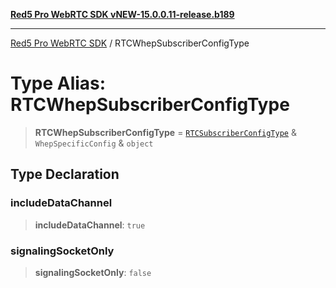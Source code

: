 [**Red5 Pro WebRTC SDK vNEW-15.0.0.11-release.b189**](../README.md)

***

[Red5 Pro WebRTC SDK](../globals.md) / RTCWhepSubscriberConfigType

# Type Alias: RTCWhepSubscriberConfigType

> **RTCWhepSubscriberConfigType** = [`RTCSubscriberConfigType`](RTCSubscriberConfigType.md) & `WhepSpecificConfig` & `object`

## Type Declaration

### includeDataChannel

> **includeDataChannel**: `true`

### signalingSocketOnly

> **signalingSocketOnly**: `false`
